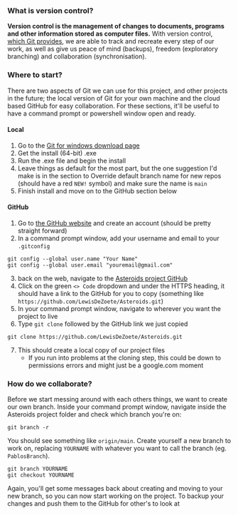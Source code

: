 ### What is version control?
**Version control is the management of changes to documents, programs and other information stored as computer files.** With version control, <u>which Git provides</u>, we are able to track and recreate every step of our work, as well as give us peace of mind (backups), freedom (exploratory branching) and collaboration (synchronisation).


### Where to start?
There are two aspects of Git we can use for this project, and other projects in the future; the local version of Git for your own machine and the cloud based GitHub for easy collaboration. For these sections, it'll be useful to have a command prompt or powershell window open and ready.
#### Local
1. Go to the [Git for windows download page](https://git-scm.com/download/win) 
2. Get the install (64-bit) .exe
3. Run the .exe file and begin the install
5. Leave things as default for the most part, but the one suggestion I'd make is in the section to Override default branch name for new repos (should have a red `NEW!` symbol) and make sure the name is `main`
6. Finish install and move on to the GitHub section below
#### GitHub
1. Go to [the GitHub website](https://github.com) and create an account (should be pretty straight forward)
2. In a command prompt window, add your username and email to your `.gitconfig`
```
git config --global user.name "Your Name"
git config --global user.email "youremail@gmail.com"
```
3. back on the web, navigate to the [Asteroids project GitHub](https://github.com/LewisDeZoete/Asteroids)
4. Click on the green `<> Code` dropdown and under the HTTPS heading, it should have a link to the GitHub for you to copy (something like `https://github.com/LewisDeZoete/Asteroids.git`)
5. In your command prompt window, navigate to wherever you want the project to live
6. Type `git clone` followed by the GitHub link we just copied
```
git clone https://github.com/LewisDeZoete/Asteroids.git
```
7. This should create a local copy of our project files
	- If you run into problems at the cloning step, this could be down to permissions errors and might just be a google.com moment


### How do we collaborate?
Before we start messing around with each others things, we want to create our own branch. Inside your command prompt window, navigate inside the Asteroids project folder and check which branch you're on:
```
git branch -r
```
You should see something like `origin/main`. Create yourself a new branch to work on, replacing `YOURNAME` with whatever you want to call the branch (eg. `PablosBranch`).
```
git branch YOURNAME
git checkout YOURNAME
```
Again, you'll get some messages back about creating and moving to your new branch, so you can now start working on the project. To backup your changes and push them to the GitHub for other's to look at 